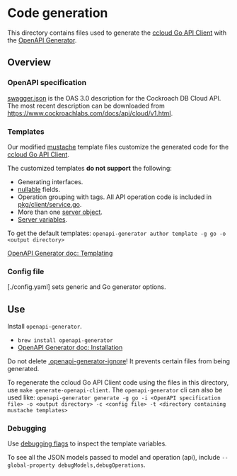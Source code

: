 # Code generation

This directory contains files used to generate the [ccloud Go API Client](../../docs/README.md) with the [OpenAPI Generator](https://openapi-generator.tech).

## Overview
### OpenAPI specification
[swagger.json](./swagger.json) is the OAS 3.0 description for the Cockroach DB Cloud API. The most recent description can be downloaded from https://www.cockroachlabs.com/docs/api/cloud/v1.html.

### Templates
Our modified [mustache](http://mustache.github.io/mustache.5.html) template files customize the generated code for the [ccloud Go API Client](../../docs/README.md). 

The customized templates __do not support__ the following:
- Generating interfaces.
- [nullable](https://github.com/OAI/OpenAPI-Specification/blob/main/versions/3.0.1.md#schemaNullable) fields.
- Operation grouping with tags. All API operation code is included in [pkg/client/service.go](../../pkg/client/service.go).
- More than one [server object](https://github.com/OAI/OpenAPI-Specification/blob/main/versions/3.0.1.md#server-object).
- [Server variables](https://github.com/OAI/OpenAPI-Specification/blob/main/versions/3.0.1.md#server-variable-object).

To get the default templates:
`openapi-generator author template -g go -o <output directory>`

[OpenAPI Generator doc: Templating ](https://openapi-generator.tech/docs/templating/)

### Config file
[./config.yaml] sets generic and Go generator options.

## Use
Install `openapi-generator`. 
- `brew install openapi-generator`
- [OpenAPI Generator doc: Installation](https://openapi-generator.tech/docs/installation/)

Do not delete [.openapi-generator-ignore](../openapi-generator/.openapi-generator-ignore)! It prevents certain files from being generated. 

To regenerate the ccloud Go API Client code using the files in this directory, use `make generate-openapi-client`. 
The `openapi-generator` cli can also be used like:
`openapi-generator generate -g go -i <OpenAPI specification file> -o <output directory> -c <config file> -t <directory containing mustache templates>`

### Debugging
Use [debugging flags](https://openapi-generator.tech/docs/debugging/#templates) to inspect the template variables.

To see all the JSON models passed to model and operation (api), include `--global-property debugModels,debugOperations`.